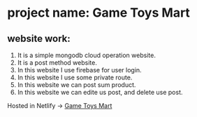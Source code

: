 # project name: Game Toys Mart

## website work:

1. It is a simple mongodb cloud operation website.
2. It is a post method website.
3. In this website I use firebase for user login.
4. In this website I use some private route.
5. In this website we can post sum product.
6. In this website we can edite us post, and delete use post.

Hosted in Netlify -> [Game Toys Mart](https://assignment-11-5d73f.web.app)
